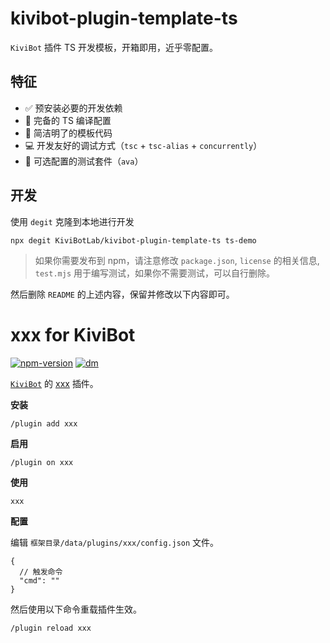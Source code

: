 # kivibot-plugin-template-ts

`KiviBot` 插件 TS 开发模板，开箱即用，近乎零配置。

## 特征

- ✅ 预安装必要的开发依赖
- 🔧 完备的 TS 编译配置
- 🎨 简洁明了的模板代码
- 💻 开发友好的调试方式（`tsc` + `tsc-alias` + `concurrently`）
- 🧪 可选配置的测试套件（`ava`）

## 开发

使用 `degit` 克隆到本地进行开发

```shell
npx degit KiviBotLab/kivibot-plugin-template-ts ts-demo
```

> 如果你需要发布到 npm，请注意修改 `package.json`, `license` 的相关信息, `test.mjs` 用于编写测试，如果你不需要测试，可以自行删除。

然后删除 `README` 的上述内容，保留并修改以下内容即可。

# xxx for KiviBot

[![npm-version](https://img.shields.io/npm/v/kivibot-plugin-xxx?color=527dec&label=kivibot-plugin-xxx&style=flat-square)](https://npm.im/kivibot-plugin-xxx)
[![dm](https://shields.io/npm/dm/kivibot-plugin-xxx?style=flat-square)](https://npm.im/kivibot-plugin-xxx)

[`KiviBot`](https://beta.kivibot.com) 的 [xxx]() 插件。

**安装**

```shell
/plugin add xxx
```

**启用**

```shell
/plugin on xxx
```

**使用**

```shell
xxx
```

**配置**

编辑 `框架目录/data/plugins/xxx/config.json` 文件。

```jsonc
{
  // 触发命令
  "cmd": ""
}
```

然后使用以下命令重载插件生效。

```shell
/plugin reload xxx
```
